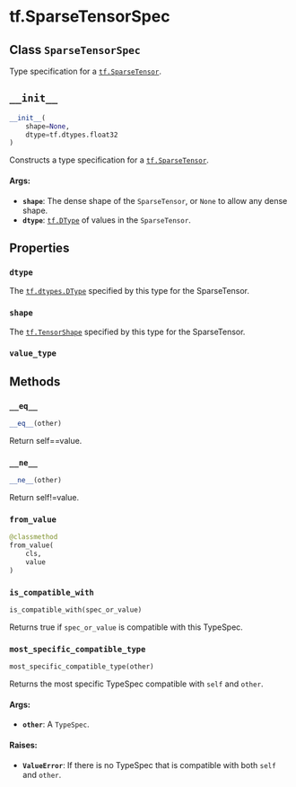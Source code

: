 <div itemscope itemtype="http://developers.google.com/ReferenceObject">
<meta itemprop="name" content="tf.SparseTensorSpec" />
<meta itemprop="path" content="Stable" />
<meta itemprop="property" content="dtype"/>
<meta itemprop="property" content="shape"/>
<meta itemprop="property" content="value_type"/>
<meta itemprop="property" content="__eq__"/>
<meta itemprop="property" content="__init__"/>
<meta itemprop="property" content="__ne__"/>
<meta itemprop="property" content="from_value"/>
<meta itemprop="property" content="is_compatible_with"/>
<meta itemprop="property" content="most_specific_compatible_type"/>
</div>

# tf.SparseTensorSpec

## Class `SparseTensorSpec`



Type specification for a <a href="../tf/sparse/SparseTensor.md"><code>tf.SparseTensor</code></a>.

<h2 id="__init__"><code>__init__</code></h2>

``` python
__init__(
    shape=None,
    dtype=tf.dtypes.float32
)
```

Constructs a type specification for a <a href="../tf/sparse/SparseTensor.md"><code>tf.SparseTensor</code></a>.

#### Args:

* <b>`shape`</b>: The dense shape of the `SparseTensor`, or `None` to allow
    any dense shape.
* <b>`dtype`</b>: <a href="../tf/dtypes/DType.md"><code>tf.DType</code></a> of values in the `SparseTensor`.



## Properties

<h3 id="dtype"><code>dtype</code></h3>

The <a href="../tf/dtypes/DType.md"><code>tf.dtypes.DType</code></a> specified by this type for the SparseTensor.

<h3 id="shape"><code>shape</code></h3>

The <a href="../tf/TensorShape.md"><code>tf.TensorShape</code></a> specified by this type for the SparseTensor.

<h3 id="value_type"><code>value_type</code></h3>





## Methods

<h3 id="__eq__"><code>__eq__</code></h3>

``` python
__eq__(other)
```

Return self==value.

<h3 id="__ne__"><code>__ne__</code></h3>

``` python
__ne__(other)
```

Return self!=value.

<h3 id="from_value"><code>from_value</code></h3>

``` python
@classmethod
from_value(
    cls,
    value
)
```



<h3 id="is_compatible_with"><code>is_compatible_with</code></h3>

``` python
is_compatible_with(spec_or_value)
```

Returns true if `spec_or_value` is compatible with this TypeSpec.

<h3 id="most_specific_compatible_type"><code>most_specific_compatible_type</code></h3>

``` python
most_specific_compatible_type(other)
```

Returns the most specific TypeSpec compatible with `self` and `other`.

#### Args:

* <b>`other`</b>: A `TypeSpec`.


#### Raises:

* <b>`ValueError`</b>: If there is no TypeSpec that is compatible with both `self`
    and `other`.



